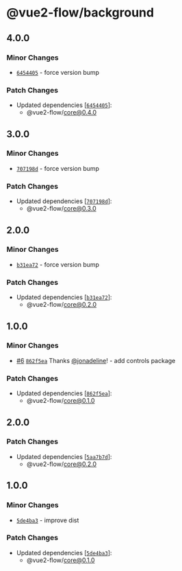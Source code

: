 # @vue2-flow/background

## 4.0.0

### Minor Changes

- [`6454405`](https://github.com/jonadeline/vue2-flow/commit/6454405ab3c3cd9b5b8f880c015b0b003b03a077) - force version bump

### Patch Changes

- Updated dependencies [[`6454405`](https://github.com/jonadeline/vue2-flow/commit/6454405ab3c3cd9b5b8f880c015b0b003b03a077)]:
  - @vue2-flow/core@0.4.0

## 3.0.0

### Minor Changes

- [`707198d`](https://github.com/jonadeline/vue2-flow/commit/707198d01ccbe7fde5829dd9fc3cab5c35074b75) - force version bump

### Patch Changes

- Updated dependencies [[`707198d`](https://github.com/jonadeline/vue2-flow/commit/707198d01ccbe7fde5829dd9fc3cab5c35074b75)]:
  - @vue2-flow/core@0.3.0

## 2.0.0

### Minor Changes

- [`b31ea72`](https://github.com/jonadeline/vue2-flow/commit/b31ea727b57de12d66f6bad41e0ded3fae053a57) - force version bump

### Patch Changes

- Updated dependencies [[`b31ea72`](https://github.com/jonadeline/vue2-flow/commit/b31ea727b57de12d66f6bad41e0ded3fae053a57)]:
  - @vue2-flow/core@0.2.0

## 1.0.0

### Minor Changes

- [#6](https://github.com/jonadeline/vue2-flow/pull/6) [`862f5ea`](https://github.com/jonadeline/vue2-flow/commit/862f5ea9c0ce9ef34761883ac6ef61308fc66389) Thanks [@jonadeline](https://github.com/jonadeline)! - add controls package

### Patch Changes

- Updated dependencies [[`862f5ea`](https://github.com/jonadeline/vue2-flow/commit/862f5ea9c0ce9ef34761883ac6ef61308fc66389)]:
  - @vue2-flow/core@0.1.0

## 2.0.0

### Patch Changes

- Updated dependencies [[`5aa7b7d`](https://github.com/jonadeline/vue2-flow/commit/5aa7b7de77547a709f9c11cc75108c0100fa2d1f)]:
  - @vue2-flow/core@0.2.0

## 1.0.0

### Minor Changes

- [`5de4ba3`](https://github.com/jonadeline/vue2-flow/commit/5de4ba3d68f5e16b46aa5dba4fc84d4568f47cea) - improve dist

### Patch Changes

- Updated dependencies [[`5de4ba3`](https://github.com/jonadeline/vue2-flow/commit/5de4ba3d68f5e16b46aa5dba4fc84d4568f47cea)]:
  - @vue2-flow/core@0.1.0
